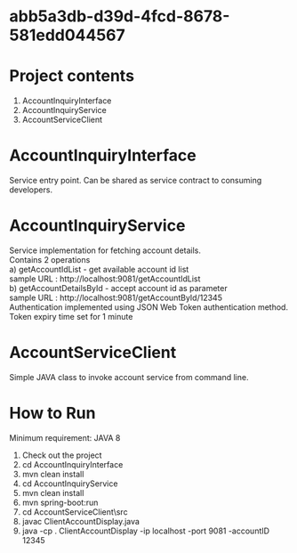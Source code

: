 # abb5a3db-d39d-4fcd-8678-581edd044567

# Project contents
1. AccountInquiryInterface
2. AccountInquiryService
3. AccountServiceClient

# AccountInquiryInterface 
Service entry point.
Can be shared as service contract to consuming developers.

# AccountInquiryService
Service implementation for fetching account details. <br>
Contains 2 operations <br>
  a) getAccountIdList - get available account id list <br>
     sample URL : http://localhost:9081/getAccountIdList <br>
  b) getAccountDetailsById - accept account id as parameter <br>
     sample URL : http://localhost:9081/getAccountById/12345 <br>
Authentication implemented using JSON Web Token authentication method.
Token expiry time set for 1 minute

# AccountServiceClient
Simple JAVA class to invoke account service from command line.

# How to Run
Minimum requirement: JAVA 8
1. Check out the project
2. cd AccountInquiryInterface
3. mvn clean install
4. cd AccountInquiryService
5. mvn clean install
6. mvn spring-boot:run
7. cd AccountServiceClient\src
8. javac ClientAccountDisplay.java
9. java -cp . ClientAccountDisplay -ip localhost -port 9081 -accountID 12345


